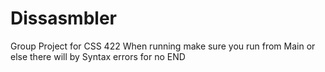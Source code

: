 # Dissasmbler
Group Project for CSS 422
When running make sure you run from Main or else there will by Syntax errors for no END
